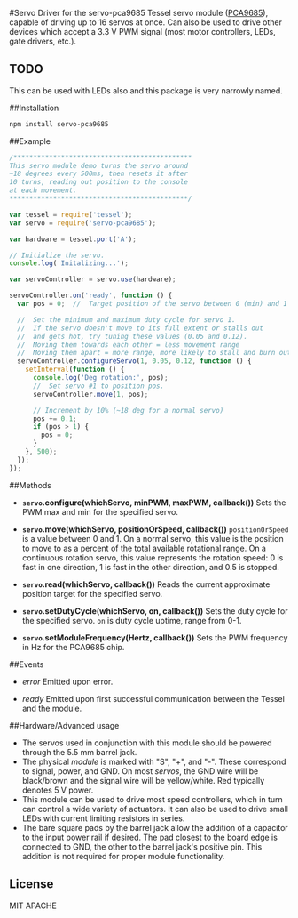#Servo
Driver for the servo-pca9685 Tessel servo module ([PCA9685](http://www.nxp.com/documents/data_sheet/PCA9685.pdf)), capable of driving up to 16 servos at once. Can also be used to drive other devices which accept a 3.3 V PWM signal (most motor controllers, LEDs, gate drivers, etc.).

## TODO

This can be used with LEDs also and this package is very narrowly named.

##Installation
```sh
npm install servo-pca9685
```

##Example
```js
/*********************************************
This servo module demo turns the servo around
~18 degrees every 500ms, then resets it after
10 turns, reading out position to the console
at each movement.
*********************************************/

var tessel = require('tessel');
var servo = require('servo-pca9685');

var hardware = tessel.port('A');

// Initialize the servo.
console.log('Initalizing...');

var servoController = servo.use(hardware);

servoController.on('ready', function () {
  var pos = 0;  //  Target position of the servo between 0 (min) and 1 (max).

  //  Set the minimum and maximum duty cycle for servo 1.
  //  If the servo doesn't move to its full extent or stalls out
  //  and gets hot, try tuning these values (0.05 and 0.12).
  //  Moving them towards each other = less movement range
  //  Moving them apart = more range, more likely to stall and burn out
  servoController.configureServo(1, 0.05, 0.12, function () {
    setInterval(function () {
      console.log('Deg rotation:', pos);
      //  Set servo #1 to position pos.
      servoController.move(1, pos);

      // Increment by 10% (~18 deg for a normal servo)
      pos += 0.1;
      if (pos > 1) {
        pos = 0;
      }
    }, 500);
  });
});
```

##Methods

*  **`servo`.configure(whichServo, minPWM, maxPWM, callback())** Sets the PWM max and min for the specified servo.

*  **`servo`.move(whichServo, positionOrSpeed, callback())** `positionOrSpeed` is a value between 0 and 1. On a normal servo, this value is the position to move to as a percent of the total available rotational range. On a continuous rotation servo, this value represents the rotation speed: 0 is fast in one direction, 1 is fast in the other direction, and 0.5 is stopped.

*  **`servo`.read(whichServo, callback())** Reads the current approximate position target for the specified servo.

*  **`servo`.setDutyCycle(whichServo, on, callback())** Sets the duty cycle for the specified servo. `on` is duty cycle uptime, range from 0-1.

*  **`servo`.setModuleFrequency(Hertz, callback())** Sets the PWM frequency in Hz for the PCA9685 chip.

##Events

* *error* Emitted upon error.

* *ready* Emitted upon first successful communication between the Tessel and the module.

##Hardware/Advanced usage

*  The servos used in conjunction with this module should be powered through the 5.5 mm barrel jack.
*  The physical *module* is marked with "S", "+", and "-". These correspond to signal, power, and GND. On most *servos*, the GND wire will be black/brown and the signal wire will be yellow/white. Red typically denotes 5 V power.
*  This module can be used to drive most speed controllers, which in turn can control a wide variety of actuators. It can also be used to drive small LEDs with current limiting resistors in series.
*  The bare square pads by the barrel jack allow the addition of a capacitor to the input power rail if desired. The pad closest to the board edge is connected to GND, the other to the barrel jack's positive pin. This addition is not required for proper module functionality.

## License
MIT
APACHE
